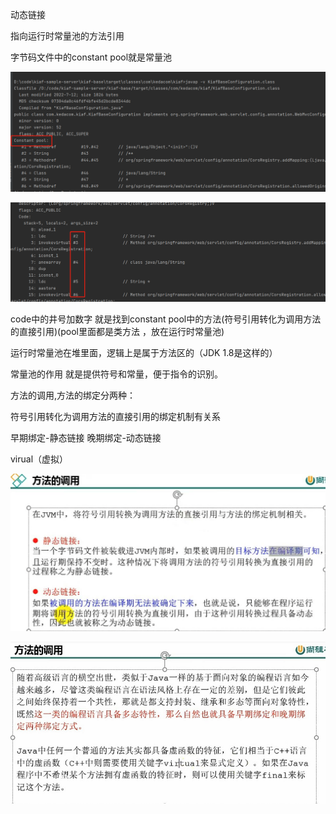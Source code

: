 动态链接

指向运行时常量池的方法引用

字节码文件中的constant pool就是常量池

![img_11.png](img_11.png)

![img_12.png](img_12.png)

code中的井号加数字 就是找到constant pool中的方法(符号引用转化为调用方法的直接引用)(pool里面都是类方法 ，放在运行时常量池)

运行时常量池在堆里面，逻辑上是属于方法区的（JDK 1.8是这样的）

常量池的作用 就是提供符号和常量，便于指令的识别。


方法的调用,方法的绑定分两种：

符号引用转化为调用方法的直接引用的绑定机制有关系

早期绑定-静态链接
晚期绑定-动态链接

virual（虚拟）

![img_13.png](img_13.png)

![img_14.png](img_14.png)